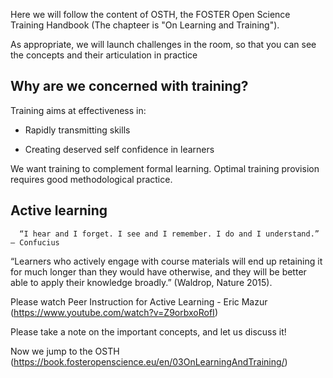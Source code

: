 Here we will follow the content of OSTH, the FOSTER Open Science Training Handbook (The chapteer is "On Learning and Training").

As appropriate, we will launch challenges in the room, so that you can see the concepts and their articulation in practice


## Why are we concerned with training?

Training aims at effectiveness in:

- Rapidly transmitting skills 

- Creating deserved self confidence in learners

We want training to complement formal learning. Optimal training provision requires good methodological practice.

## Active learning

      “I hear and I forget. I see and I remember. I do and I understand.” – Confucius

“Learners who actively engage with course materials will end up retaining it for much longer than they would have otherwise, and they will be better able to apply their knowledge broadly.” (Waldrop, Nature 2015).



Please watch Peer Instruction for Active Learning - Eric Mazur (https://www.youtube.com/watch?v=Z9orbxoRofI)  

Please take a note on the important concepts, and let us discuss it!


Now we jump to the OSTH (https://book.fosteropenscience.eu/en/03OnLearningAndTraining/)
